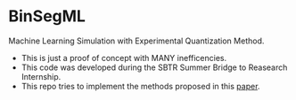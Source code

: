 # BinSegML
Machine Learning Simulation with Experimental Quantization Method.
- This is just a proof of concept with MANY inefficencies. 
- This code was developed during the SBTR Summer Bridge to Reasearch Internship.
- This repo tries to implement the methods proposed in this [paper](https://www.semanticscholar.org/paper/Binary-segmentation-for-matrix-and-vector-Pan/47defb32ca0ff9db3564636d90505e5ad0323276#citing-papers).
